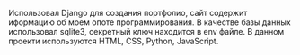 Использовал Django для создания портфолио, сайт содержит иформацию об моем опоте программирования. 
В качестве базы данных использовал sqlite3, секретный ключ находится в env файле. 
В данном проекти используются HTML, CSS, Python, JavaScript. 
